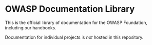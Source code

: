 # OWASP Documentation Library

This is the official library of documentation for the OWASP Foundation,
including our handbooks.

Documentation for individual projects is _not_ hosted in this repository.
